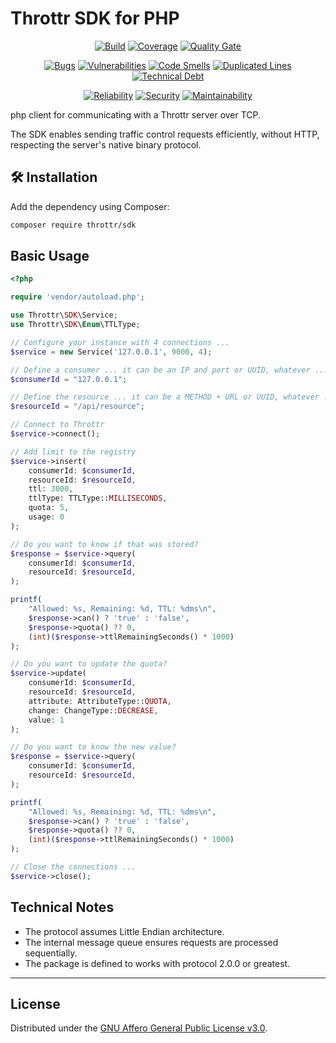 # Throttr SDK for PHP

<p align="center">
<a href="https://github.com/throttr/php/actions/workflows/build.yml"><img src="https://github.com/throttr/php/actions/workflows/build.yml/badge.svg" alt="Build"></a>
<a href="https://codecov.io/gh/throttr/php"><img src="https://codecov.io/gh/throttr/php/graph/badge.svg?token=5TSHBIYUBI" alt="Coverage"></a>
<a href="https://sonarcloud.io/project/overview?id=throttr_php"><img src="https://sonarcloud.io/api/project_badges/measure?project=throttr_php&metric=alert_status" alt="Quality Gate"></a>
</p>

<p align="center">
<a href="https://sonarcloud.io/project/overview?id=throttr_php"><img src="https://sonarcloud.io/api/project_badges/measure?project=throttr_php&metric=bugs" alt="Bugs"></a>
<a href="https://sonarcloud.io/project/overview?id=throttr_php"><img src="https://sonarcloud.io/api/project_badges/measure?project=throttr_php&metric=vulnerabilities" alt="Vulnerabilities"></a>
<a href="https://sonarcloud.io/project/overview?id=throttr_php"><img src="https://sonarcloud.io/api/project_badges/measure?project=throttr_php&metric=code_smells" alt="Code Smells"></a>
<a href="https://sonarcloud.io/project/overview?id=throttr_php"><img src="https://sonarcloud.io/api/project_badges/measure?project=throttr_php&metric=duplicated_lines_density" alt="Duplicated Lines"></a>
<a href="https://sonarcloud.io/project/overview?id=throttr_php"><img src="https://sonarcloud.io/api/project_badges/measure?project=throttr_php&metric=sqale_index" alt="Technical Debt"></a>
</p>

<p align="center">
<a href="https://sonarcloud.io/project/overview?id=throttr_php"><img src="https://sonarcloud.io/api/project_badges/measure?project=throttr_php&metric=reliability_rating" alt="Reliability"></a>
<a href="https://sonarcloud.io/project/overview?id=throttr_php"><img src="https://sonarcloud.io/api/project_badges/measure?project=throttr_php&metric=security_rating" alt="Security"></a>
<a href="https://sonarcloud.io/project/overview?id=throttr_php"><img src="https://sonarcloud.io/api/project_badges/measure?project=throttr_throttr&metric=sqale_rating" alt="Maintainability"></a>
</p>

php client for communicating with a Throttr server over TCP.

The SDK enables sending traffic control requests efficiently, without HTTP, respecting the server's native binary protocol.

## 🛠️ Installation

Add the dependency using Composer:

```bash
composer require throttr/sdk
```

## Basic Usage

```php
<?php

require 'vendor/autoload.php';

use Throttr\SDK\Service;
use Throttr\SDK\Enum\TTLType;

// Configure your instance with 4 connections ...
$service = new Service('127.0.0.1', 9000, 4);

// Define a consumer ... it can be an IP and port or UUID, whatever ...
$consumerId = "127.0.0.1";

// Define the resource ... it can be a METHOD + URL or UUID, whatever ...
$resourceId = "/api/resource";

// Connect to Throttr
$service->connect();

// Add limit to the registry
$service->insert(
    consumerId: $consumerId,
    resourceId: $resourceId,
    ttl: 3000,
    ttlType: TTLType::MILLISECONDS,
    quota: 5,
    usage: 0
);

// Do you want to know if that was stored?
$response = $service->query(
    consumerId: $consumerId,
    resourceId: $resourceId,
);

printf(
    "Allowed: %s, Remaining: %d, TTL: %dms\n",
    $response->can() ? 'true' : 'false',
    $response->quota() ?? 0,
    (int)($response->ttlRemainingSeconds() * 1000)
);

// Do you want to update the quota?
$service->update(
    consumerId: $consumerId,
    resourceId: $resourceId,
    attribute: AttributeType::QUOTA,
    change: ChangeType::DECREASE,
    value: 1
);

// Do you want to know the new value?
$response = $service->query(
    consumerId: $consumerId,
    resourceId: $resourceId,
);

printf(
    "Allowed: %s, Remaining: %d, TTL: %dms\n",
    $response->can() ? 'true' : 'false',
    $response->quota() ?? 0,
    (int)($response->ttlRemainingSeconds() * 1000)
);

// Close the connections ...
$service->close();
```

## Technical Notes

- The protocol assumes Little Endian architecture.
- The internal message queue ensures requests are processed sequentially.
- The package is defined to works with protocol 2.0.0 or greatest.

---

## License

Distributed under the [GNU Affero General Public License v3.0](./LICENSE).
